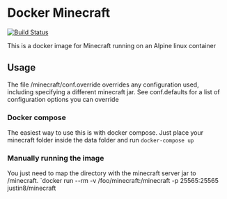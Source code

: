 # Docker Minecraft
[![Build Status](https://jenkins.dray.be/buildStatus/icon?job=docker_minecraft)](https://jenkins.dray.be/job/docker_minecraft)

This is a docker image for Minecraft running on an Alpine linux container

## Usage
The file /minecraft/conf.override overrides any configuration used, including specifying a different minecraft jar.
See conf.defaults for a list of configuration options you can override

### Docker compose
The easiest way to use this is with docker compose. Just place your minecraft folder inside the data folder and run `docker-compose up`

### Manually running the image
You just need to map the directory with the minecraft server jar to /minecraft.
`docker run --rm -v /foo/minecraft:/minecraft -p 25565:25565 justin8/minecraft

